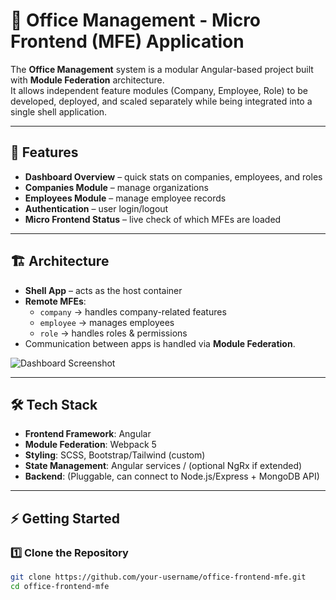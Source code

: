 # 🏢 Office Management - Micro Frontend (MFE) Application

The **Office Management** system is a modular Angular-based project built with **Module Federation** architecture.  
It allows independent feature modules (Company, Employee, Role) to be developed, deployed, and scaled separately while being integrated into a single shell application.

---

## 🚀 Features

- **Dashboard Overview** – quick stats on companies, employees, and roles  
- **Companies Module** – manage organizations  
- **Employees Module** – manage employee records  
- **Authentication** – user login/logout  
- **Micro Frontend Status** – live check of which MFEs are loaded  

---

## 🏗️ Architecture

- **Shell App** – acts as the host container
- **Remote MFEs**:
  - `company` → handles company-related features
  - `employee` → manages employees
  - `role` → handles roles & permissions
- Communication between apps is handled via **Module Federation**.

![Dashboard Screenshot](./docs/dashboard.png)

---

## 🛠️ Tech Stack

- **Frontend Framework**: Angular  
- **Module Federation**: Webpack 5  
- **Styling**: SCSS, Bootstrap/Tailwind (custom)  
- **State Management**: Angular services / (optional NgRx if extended)  
- **Backend**: (Pluggable, can connect to Node.js/Express + MongoDB API)  

---

## ⚡ Getting Started

### 1️⃣ Clone the Repository
```bash
git clone https://github.com/your-username/office-frontend-mfe.git
cd office-frontend-mfe
